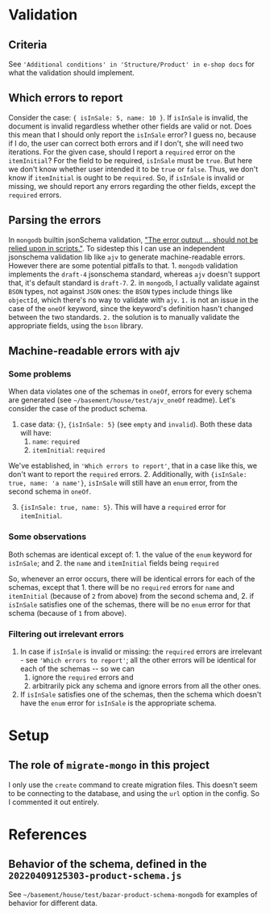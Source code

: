 # Validation
## Criteria
See `'Additional conditions' in 'Structure/Product' in e-shop docs` for what the validation should implement.

## Which errors to report
Consider the case: `{
    isInSale: 5,
    name: 10
}`.
If `isInSale` is invalid, the document is invalid regardless whether other fields are valid or not. Does this mean that I should only report the `isInSale` error? I guess no, because if I do, the user can correct both errors and if I don't, she will need two iterations.
For the given case, should I report a `required` error on the `itemInitial`? For the field to be required, `isInSale` must be `true`. But here we don't know whether user intended it to be `true` or `false`. Thus, we don't know if `itemInitial` is ought to be `required`.
So, if `isInSale` is invalid or missing, we should report any errors regarding the other fields, except the `required` errors.

## Parsing the errors
In `mongodb` builtin jsonSchema validation, ["The error output ... should not be relied upon in scripts."](https://docs.mongodb.com/manual/core/schema-validation/).
To sidestep this I can use an independent jsonschema validation lib like `ajv` to generate machine-readable errors. However there are some potential pitfalls to that.
    1. `mongodb` validation implements the `draft-4` jsonschema standard, whereas `ajv` doesn't support that, it's default standard is `draft-7`.
    2. in `mongodb`, I actually validate against `BSON` types, not against `JSON` ones: the `BSON` types include things like `objectId`, which there's no way to validate with `ajv`.
`1.` is not an issue in the case of the `oneOf` keyword, since the keyword's definition hasn't changed between the two standards.
`2.` the solution is to manually validate the appropriate fields, using the `bson` library.

## Machine-readable errors with ajv
### Some problems
When data violates one of the schemas in `oneOf`, errors for every schema are generated (see `~/basement/house/test/ajv_oneOf` readme).
Let's consider the case of the product schema.
1. case data: `{}`, `{isInSale: 5}` (see `empty` and `invalid`). Both these data will have:
    1. `name`: `required`
    2. `itemInitial`: `required`

We've established, in `'Which errors to report'`, that in a case like this, we don't want to report the `required` errors.
2. Additionally, with `{isInSale: true, name: 'a name'}`, `isInSale` will still have an `enum` error, from the second schema in `oneOf`.

3. `{isInSale: true, name: 5}`. This will have a `required` error for `itemInitial`.

### Some observations
Both schemas are identical except of:
    1. the value of the `enum` keyword for `isInSale`; and
    2. the `name` and `itemInitial` fields being `required`

So, whenever an error occurs, there will be identical errors for each of the schemas, except that
    1. there will be no `required` errors for `name` and `itemInitial` (because of `2` from above) from the second schema and,
    2. if `isInSale` satisfies one of the schemas, there will be no `enum` error for that schema (because of `1` from above).

### Filtering out irrelevant errors
1. In case if `isInSale` is invalid or missing: the `required` errors are irrelevant - see `'Which errors to report'`; all the other errors will be identical for each of the schemas -- so we can
    1. ignore the `required` errors and
    2. arbitrarily pick any schema and ignore errors from all the other ones.
2. If `isInSale` satisfies one of the schemas, then the schema which doesn't have the `enum` error for `isInSale` is the appropriate schema.

# Setup
## The role of `migrate-mongo` in this project
I only use the `create` command to create migration files. This doesn't seem to be connecting to the database, and using the `url` option in the config. So I commented it out entirely.

# References
## Behavior of the schema, defined in the `20220409125303-product-schema.js`
See `~/basement/house/test/bazar-product-schema-mongodb` for examples of behavior for different data.

